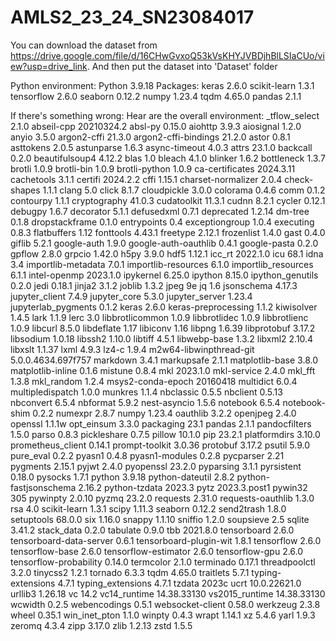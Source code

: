 # AMLS2_23_24_SN23084017

You can download the dataset from https://drive.google.com/file/d/16CHwGvxoQ53kVsKHYJVBDjhBlLSIaCUo/view?usp=drive_link. And then put the dataset into 'Dataset' folder

Python environment: Python 3.9.18
Packages:
keras                     2.6.0
scikit-learn              1.3.1
tensorflow                2.6.0
seaborn                   0.12.2
numpy                     1.23.4
tqdm                      4.65.0
pandas                    2.1.1


If there's something wrong: Hear are the overall environment:
_tflow_select 2.1.0
abseil-cpp 20210324.2
absl-py 0.15.0
aiohttp 3.9.3
aiosignal 1.2.0
anyio 3.5.0
argon2-cffi 21.3.0
argon2-cffi-bindings 21.2.0
astor 0.8.1
asttokens 2.0.5
astunparse 1.6.3
async-timeout 4.0.3
attrs 23.1.0
backcall 0.2.0
beautifulsoup4 4.12.2
blas 1.0
bleach 4.1.0
blinker 1.6.2
bottleneck 1.3.7
brotli 1.0.9
brotli-bin 1.0.9
brotli-python 1.0.9
ca-certificates 2024.3.11
cachetools 3.1.1
certifi 2024.2.2
cffi 1.15.1
charset-normalizer 2.0.4
check-shapes 1.1.1
clang 5.0
click 8.1.7
cloudpickle 3.0.0
colorama 0.4.6
comm 0.1.2
contourpy 1.1.1
cryptography 41.0.3
cudatoolkit 11.3.1
cudnn 8.2.1
cycler 0.12.1
debugpy 1.6.7
decorator 5.1.1
defusedxml 0.7.1
deprecated 1.2.14
dm-tree 0.1.8
dropstackframe 0.1.0
entrypoints 0.4
exceptiongroup 1.0.4
executing 0.8.3
flatbuffers 1.12
fonttools 4.43.1
freetype 2.12.1
frozenlist 1.4.0
gast 0.4.0
giflib 5.2.1
google-auth 1.9.0
google-auth-oauthlib 0.4.1
google-pasta 0.2.0
gpflow 2.8.0
grpcio 1.42.0
h5py 3.9.0
hdf5 1.12.1
icc_rt 2022.1.0
icu 68.1
idna 3.4
importlib-metadata 7.0.1
importlib-resources 6.1.0
importlib_resources 6.1.1
intel-openmp 2023.1.0
ipykernel 6.25.0
ipython 8.15.0
ipython_genutils 0.2.0
jedi 0.18.1
jinja2 3.1.2
joblib 1.3.2
jpeg 9e
jq 1.6
jsonschema 4.17.3
jupyter_client 7.4.9
jupyter_core 5.3.0
jupyter_server 1.23.4
jupyterlab_pygments 0.1.2
keras 2.6.0
keras-preprocessing 1.1.2
kiwisolver 1.4.5
lark 1.1.9
lerc 3.0
libbrotlicommon 1.0.9
libbrotlidec 1.0.9
libbrotlienc 1.0.9
libcurl 8.5.0
libdeflate 1.17
libiconv 1.16
libpng 1.6.39
libprotobuf 3.17.2
libsodium 1.0.18
libssh2 1.10.0
libtiff 4.5.1
libwebp-base 1.3.2
libxml2 2.10.4
libxslt 1.1.37
lxml 4.9.3
lz4-c 1.9.4
m2w64-libwinpthread-git 5.0.0.4634.697f757
markdown 3.4.1
markupsafe 2.1.1
matplotlib-base 3.8.0
matplotlib-inline 0.1.6
mistune 0.8.4
mkl 2023.1.0
mkl-service 2.4.0
mkl_fft 1.3.8
mkl_random 1.2.4
msys2-conda-epoch 20160418
multidict 6.0.4
multipledispatch 1.0.0
munkres 1.1.4
nbclassic 0.5.5
nbclient 0.5.13
nbconvert 6.5.4
nbformat 5.9.2
nest-asyncio 1.5.6
notebook 6.5.4
notebook-shim 0.2.2
numexpr 2.8.7
numpy 1.23.4
oauthlib 3.2.2
openjpeg 2.4.0
openssl 1.1.1w
opt_einsum 3.3.0
packaging 23.1
pandas 2.1.1
pandocfilters 1.5.0
parso 0.8.3
pickleshare 0.7.5
pillow 10.1.0
pip 23.2.1
platformdirs 3.10.0
prometheus_client 0.14.1
prompt-toolkit 3.0.36
protobuf 3.17.2
psutil 5.9.0
pure_eval 0.2.2
pyasn1 0.4.8
pyasn1-modules 0.2.8
pycparser 2.21
pygments 2.15.1
pyjwt 2.4.0
pyopenssl 23.2.0
pyparsing 3.1.1
pyrsistent 0.18.0
pysocks 1.7.1
python 3.9.18
python-dateutil 2.8.2
python-fastjsonschema 2.16.2
python-tzdata 2023.3
pytz 2023.3.post1
pywin32 305
pywinpty 2.0.10
pyzmq 23.2.0
requests 2.31.0
requests-oauthlib 1.3.0
rsa 4.0
scikit-learn 1.3.1
scipy 1.11.3
seaborn 0.12.2
send2trash 1.8.0
setuptools 68.0.0
six 1.16.0
snappy 1.1.10
sniffio 1.2.0
soupsieve 2.5
sqlite 3.41.2
stack_data 0.2.0
tabulate 0.9.0
tbb 2021.8.0
tensorboard 2.6.0
tensorboard-data-server 0.6.1
tensorboard-plugin-wit 1.8.1
tensorflow 2.6.0
tensorflow-base 2.6.0
tensorflow-estimator 2.6.0
tensorflow-gpu 2.6.0
tensorflow-probability 0.14.0
termcolor 2.1.0
terminado 0.17.1
threadpoolctl 3.2.0
tinycss2 1.2.1
tornado 6.3.3
tqdm 4.65.0
traitlets 5.7.1
typing-extensions 4.7.1
typing_extensions 4.7.1
tzdata 2023c
ucrt 10.0.22621.0
urllib3 1.26.18
vc 14.2
vc14_runtime 14.38.33130
vs2015_runtime 14.38.33130
wcwidth 0.2.5
webencodings 0.5.1
websocket-client 0.58.0
werkzeug 2.3.8
wheel 0.35.1
win_inet_pton 1.1.0
winpty 0.4.3
wrapt 1.14.1
xz 5.4.6
yarl 1.9.3
zeromq 4.3.4
zipp 3.17.0
zlib 1.2.13
zstd 1.5.5
